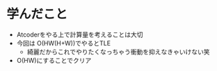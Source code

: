# 学んだこと
- Atcoderをやる上で計算量を考えることは大切
- 今回は O(HW(H+W))でやるとTLE
    - 綺麗だからこれでやりたくなっちゃう衝動を抑えなきゃいけない笑
- O(HW)にすることでクリア